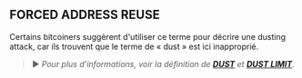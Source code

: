 ## FORCED ADDRESS REUSE

Certains bitcoiners suggèrent d'utiliser ce terme pour décrire une dusting attack, car ils trouvent que le terme de « dust » est ici inapproprié.

> ► *Pour plus d'informations, voir la définition de [**DUST**](/dictionnaire/D.md#dust) et [**DUST LIMIT**](/dictionnaire/D.md#dust-limit).*

